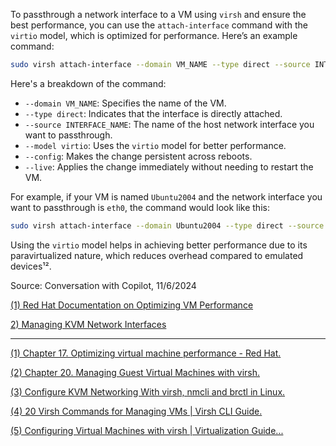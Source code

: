 To passthrough a network interface to a VM using `virsh` and ensure the best performance, you can use the `attach-interface` command with the `virtio` model, which is optimized for performance. Here’s an example command:

```bash
sudo virsh attach-interface --domain VM_NAME --type direct --source INTERFACE_NAME --model virtio --config --live
```

Here's a breakdown of the command:
- `--domain VM_NAME`: Specifies the name of the VM.
- `--type direct`: Indicates that the interface is directly attached.
- `--source INTERFACE_NAME`: The name of the host network interface you want to passthrough.
- `--model virtio`: Uses the `virtio` model for better performance.
- `--config`: Makes the change persistent across reboots.
- `--live`: Applies the change immediately without needing to restart the VM.

For example, if your VM is named `Ubuntu2004` and the network interface you want to passthrough is `eth0`, the command would look like this:

```bash
sudo virsh attach-interface --domain Ubuntu2004 --type direct --source eth0 --model virtio --config --live
```

Using the `virtio` model helps in achieving better performance due to its paravirtualized nature, which reduces overhead compared to emulated devices¹².

Source: Conversation with Copilot, 11/6/2024

[(1) Red Hat Documentation on Optimizing VM Performance](https://docs.redhat.com/en/documentation/red_hat_enterprise_linux/8/html/configuring_and_managing_virtualization/optimizing-virtual-machine-performance-in-rhel_configuring-and-managing-virtualization)

[2) Managing KVM Network Interfaces](https://computingforgeeks.com/managing-kvm-network-interfaces-in-linux/)

***

[(1) Chapter 17. Optimizing virtual machine performance - Red Hat.](https://docs.redhat.com/en/documentation/red_hat_enterprise_linux/8/html/configuring_and_managing_virtualization/optimizing-virtual-machine-performance-in-rhel_configuring-and-managing-virtualization.)

[(2) Chapter 20. Managing Guest Virtual Machines with virsh.](https://docs.redhat.com/en/documentation/red_hat_enterprise_linux/7/html/virtualization_deployment_and_administration_guide/chap-managing_guest_virtual_machines_with_virsh.)

[(3) Configure KVM Networking With virsh, nmcli and brctl in Linux.](https://computingforgeeks.com/managing-kvm-network-interfaces-in-linux/.)

[(4) 20 Virsh Commands for Managing VMs | Virsh CLI Guide.](https://www.basezap.com/20-virsh-commands-for-managing-vms/.)

[(5) Configuring Virtual Machines with virsh | Virtualization Guide...](https://doc.opensuse.org/documentation/leap/archive/15.2/virtualization/html/book-virt/cha-libvirt-config-virsh.html.)